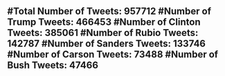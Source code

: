 #Total Number of Tweets: 957712 
#Number of Trump Tweets: 466453
#Number of Clinton Tweets: 385061
#Number of Rubio Tweets: 142787
#Number of Sanders Tweets: 133746
#Number of Carson Tweets: 73488
#Number of Bush Tweets: 47466
---
